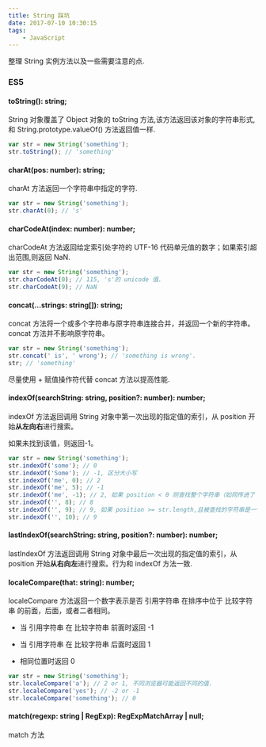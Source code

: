 ```yaml
---
title: String 踩坑
date: 2017-07-10 10:30:15
tags:
    - JavaScript
---
```


整理 String 实例方法以及一些需要注意的点.

<!-- more -->

### ES5

#### toString(): string;

String 对象覆盖了 Object 对象的 toString 方法,该方法返回该对象的字符串形式,和 String.prototype.valueOf() 方法返回值一样.

```javascript
var str = new String('something');
str.toString(); // 'something'
```

#### charAt(pos: number): string;

charAt 方法返回一个字符串中指定的字符.

```javascript
var str = new String('something');
str.charAt(0); // 's'
```

#### charCodeAt(index: number): number;

charCodeAt 方法返回给定索引处字符的 UTF-16 代码单元值的数字；如果索引超出范围,则返回 NaN.

```javascript
var str = new String('something');
str.charCodeAt(0); // 115, 's'的 unicode 值.
str.charCodeAt(9); // NaN
```

#### concat(...strings: string[]): string;

concat 方法将一个或多个字符串与原字符串连接合并，并返回一个新的字符串。concat 方法并不影响原字符串。

```javascript
var str = new String('something');
str.concat(' is', ' wrong'); // 'something is wrong'.
str; // 'something'
```
尽量使用 + 赋值操作符代替 concat 方法以提高性能.

#### indexOf(searchString: string, position?: number): number;

indexOf 方法返回调用 String 对象中第一次出现的指定值的索引，从 position 开始**从左向右**进行搜索。

如果未找到该值，则返回-1。

```javascript
var str = new String('something');
str.indexOf('some'); // 0
str.indexOf('Some'); // -1, 区分大小写
str.indexOf('me', 0); // 2
str.indexOf('me', 5); // -1
str.indexOf('me', -1); // 2, 如果 position < 0 则查找整个字符串（如同传进了 0）
str.indexOf('', 8); // 8
str.indexOf('', 9); // 9, 如果 position >= str.length,且被查找的字符串是一个空字符串，此时返回 str.length
str.indexOf('', 10); // 9
```
#### lastIndexOf(searchString: string, position?: number): number;

lastIndexOf 方法返回调用 String 对象中最后一次出现的指定值的索引，从 position 开始**从右向左**进行搜索。行为和 indexOf 方法一致.

#### localeCompare(that: string): number;

localeCompare 方法返回一个数字表示是否 引用字符串 在排序中位于 比较字符串 的前面，后面，或者二者相同。

- 当 引用字符串 在 比较字符串 前面时返回 -1

- 当 引用字符串 在 比较字符串 后面时返回 1

- 相同位置时返回 0

```javascript
var str = new String('something');
str.localeCompare('a'); // 2 or 1, 不同浏览器可能返回不同的值.
str.localeCompare('yes'); // -2 or -1
str.localeCompare('something'); // 0
```

#### match(regexp: string | RegExp): RegExpMatchArray | null;

match 方法

